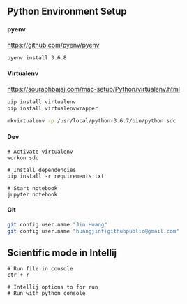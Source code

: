 ## Python Environment Setup

#### pyenv
https://github.com/pyenv/pyenv

```sh
pyenv install 3.6.8
```

#### Virtualenv
https://sourabhbajaj.com/mac-setup/Python/virtualenv.html

```sh
pip install virtualenv
pip install virtualenvwrapper

mkvirtualenv -p /usr/local/python-3.6.7/bin/python sdc
```

#### Dev
```
# Activate virtualenv
workon sdc

# Install dependencies
pip install -r requirements.txt

# Start notebook
jupyter notebook
```

#### Git
```sh
git config user.name "Jin Huang"
git config user.name "huangjinf+githubpublic@gmail.com"

```


## Scientific mode in Intellij

```
# Run file in console
ctr + r

# Intellij options to for run
# Run with python console 

```

